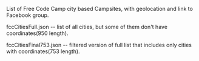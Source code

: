 List of Free Code Camp city based Campsites, with geolocation and link to Facebook group.

fccCitiesFull.json -- list of all cities, but some of them don't have coordinates(950 length).

fccCitiesFinal753.json -- filtered version of full list that includes only cities with coordinates(753 length).



